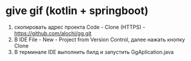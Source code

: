 # give gif (kotlin + springboot)

1) скопировать адрес проекта Code - Clone (HTTPS) - https://github.com/alochi/gg.git
2) В IDE File - New - Project from Version Control, далее нажать кнопку Clone
3) В терминале IDE выполнить билд и запустить GgAplication.java
